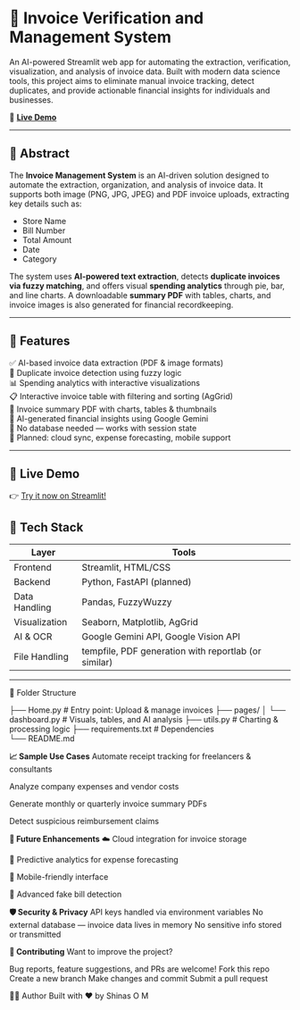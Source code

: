 # 🧾 Invoice Verification and Management System

An AI-powered Streamlit web app for automating the extraction, verification, visualization, and analysis of invoice data. Built with modern data science tools, this project aims to eliminate manual invoice tracking, detect duplicates, and provide actionable financial insights for individuals and businesses.

🔗 **[Live Demo](https://invoicemanagmentnodb.streamlit.app/)**

---

## 📌 Abstract

The **Invoice Management System** is an AI-driven solution designed to automate the extraction, organization, and analysis of invoice data. It supports both image (PNG, JPG, JPEG) and PDF invoice uploads, extracting key details such as:

- Store Name
- Bill Number
- Total Amount
- Date
- Category

The system uses **AI-powered text extraction**, detects **duplicate invoices via fuzzy matching**, and offers visual **spending analytics** through pie, bar, and line charts. A downloadable **summary PDF** with tables, charts, and invoice images is also generated for financial recordkeeping.

---

## 🚀 Features

✅ AI-based invoice data extraction (PDF & image formats)  
🧠 Duplicate invoice detection using fuzzy logic  
📊 Spending analytics with interactive visualizations  
📋 Interactive invoice table with filtering and sorting (AgGrid)  
📄 Invoice summary PDF with charts, tables & thumbnails  
🤖 AI-generated financial insights using Google Gemini  
🔐 No database needed — works with session state  
🔮 Planned: cloud sync, expense forecasting, mobile support

---

## 🎥 Live Demo

👉 [Try it now on Streamlit!](https://invoicemanagmentnodb.streamlit.app/)



## 🧰 Tech Stack

| Layer | Tools |
|-------|-------|
| Frontend | Streamlit, HTML/CSS |
| Backend | Python, FastAPI (planned) |
| Data Handling | Pandas, FuzzyWuzzy |
| Visualization | Seaborn, Matplotlib, AgGrid |
| AI & OCR | Google Gemini API, Google Vision API |
| File Handling | tempfile, PDF generation with reportlab (or similar) |

---

📁 Folder Structure

├── Home.py                 # Entry point: Upload & manage invoices
├── pages/
│   └── dashboard.py        # Visuals, tables, and AI analysis
├── utils.py                # Charting & processing logic
├── requirements.txt        # Dependencies   
└── README.md



**📈 Sample Use Cases**
Automate receipt tracking for freelancers & consultants

Analyze company expenses and vendor costs

Generate monthly or quarterly invoice summary PDFs

Detect suspicious reimbursement claims

**📌 Future Enhancements**
☁️ Cloud integration for invoice storage

🤖 Predictive analytics for expense forecasting

📱 Mobile-friendly interface

🧠 Advanced fake bill detection

**🛡️ Security & Privacy**
API keys handled via environment variables
No external database — invoice data lives in memory
No sensitive info stored or transmitted

**🤝 Contributing**
Want to improve the project?

Bug reports, feature suggestions, and PRs are welcome!
Fork this repo
Create a new branch
Make changes and commit
Submit a pull request

🙋‍♂️ Author
Built with ❤️ by Shinas O M
